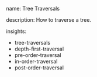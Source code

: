 name: Tree Traversals

description: How to traverse a tree.

insights:
  - tree-traversals
  - depth-first-traversal
  - pre-order-traversal
  - in-order-traversal
  - post-order-traversal
